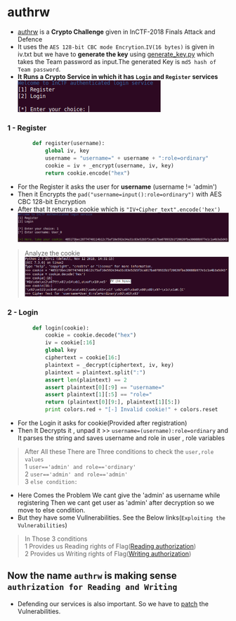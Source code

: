# authrw
* [authrw](https://github.com/D1r3Wolf/InCTF-2018-Finals/tree/master/authrw-Crypto%20Challenge/authrw) is a **Crypto Challenge** given in InCTF-2018 Finals Attack and Defence
* It uses the `AES 128-bit CBC mode Encrytion`.`IV(16 bytes)` is given in iv.txt but we have to **generate the key** using [generate_key.py](https://github.com/D1r3Wolf/InCTF-2018-Finals/blob/master/authrw-Crypto%20Challenge/authrw/generate_key.py) which takes the Team password as input.The generated Key is `md5 hash of Team password`.
* **It Runs a Crypto Service in which it has `Login` and `Register` services**
![Login,Register](https://raw.githubusercontent.com/Ajay-Aj-00/Test/master/Images/1.png "Service")
### 1 - Register
```py
        def register(username):
            global iv, key
            username = "username=" + username + ":role=ordinary"
            cookie = iv + _encrypt(username, iv, key)
            return cookie.encode("hex")
```
* For the Register it asks the user for **username** (username != 'admin')
* Then it Encrypts the `pad("username=input():role=ordinary")` with AES CBC 128-bit Encryption
* After that It returns a cookie which is `"IV+Cipher_text".encode('hex')`
![Register](https://raw.githubusercontent.com/Ajay-Aj-00/Test/master/Images/R.png "Register")
> Analyze the cookie
 ![Register](https://raw.githubusercontent.com/Ajay-Aj-00/Test/master/Images/S.png "Register")
### 2 - Login
```py
        def login(cookie):
            cookie = cookie.decode("hex")
            iv = cookie[:16]
            global key
            ciphertext = cookie[16:]
            plaintext = _decrypt(ciphertext, iv, key)
            plaintext = plaintext.split(":")
            assert len(plaintext) == 2
            assert plaintext[0][:9] == "username="
            assert plaintext[1][:5] == "role="
            return (plaintext[0][9:], plaintext[1][5:])
            print colors.red + "[-] Invalid cookie!" + colors.reset
```
* For the Login it asks for cookie(Provided after registration)
* Then It Decrypts it , unpad it >> `username=(username):role=ordinary` and It parses the string and saves username and role in user , role variables
> After All these There are Three conditions to check the `user,role values`<br>
> 1 `user=='admin' and role=='ordinary'`<br>
> 2 `user=='admin' and role=='admin'`<br>
> 3 `else condition:`<br>
* Here Comes the Problem We cant give the 'admin' as username while registering Then we cant get user as 'admin' after decryption so we move to else condition.
* But they have some Vullnerabilities. See the Below links(`Exploiting the Vulnerabilities`)
> In Those 3 conditions<br>
> 1 Provides us Reading rights of Flag([Reading authorization](https://github.com/D1r3Wolf/InCTF-2018-Finals/tree/master/authrw-Crypto%20Challenge/authR_Exploit))<br>
> 2 Provides us Writing rights of Flag([Writing authorization](https://github.com/D1r3Wolf/InCTF-2018-Finals/tree/master/authrw-Crypto%20Challenge/authW_Exploit))<br>
## Now the name `authrw` is making sense `authrization for Reading and Writing`<br>
* Defending our services is also important. So we have to [patch](https://github.com/D1r3Wolf/InCTF-2018-Finals/tree/master/authrw-Crypto%20Challenge/patch) the Vulnerabilities.
